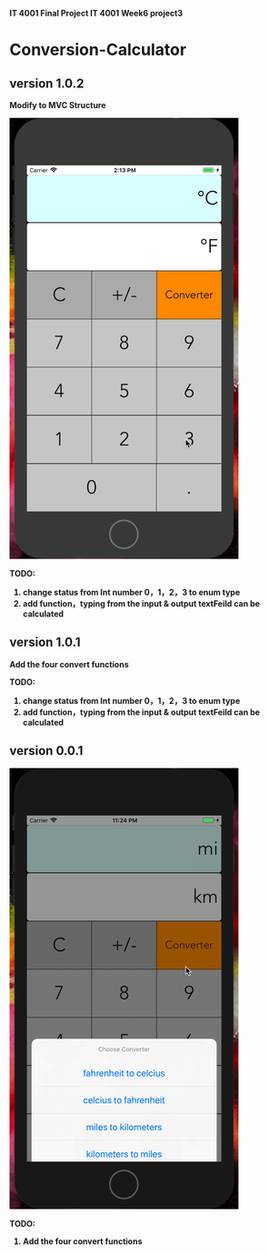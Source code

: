 <b> IT 4001 Final Project <b>
<b> IT 4001 Week6 project3 <b>


# Conversion-Calculator

## version 1.0.2

Modify to MVC Structure

![image](https://github.com/jlbwm/Conversion-Calculator/blob/master/Kapture%202018-07-08%20at%2014.14.22.gif)

TODO:
1. change status from Int number 0，1，2，3 to enum type
2. add function，typing from the input & output textFeild can be calculated

## version 1.0.1

Add the four convert functions

TODO:
1. change status from Int number 0，1，2，3 to enum type
2. add function，typing from the input & output textFeild can be calculated

## version 0.0.1

![image](https://github.com/jlbwm/Conversion-Calculator/blob/master/Kapture%202018-07-07%20at%2023.25.22.gif)

TODO:
1. Add the four convert functions

